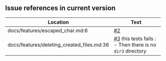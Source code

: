 Issue references in current version
-----------------------------------

Location | Text
---------|-----
docs/features/escaped_char.md:6|[#2](https://github.com/LionelDraghi/bbt/issues/2#issue-2406271975)
docs/features/deleting_created_files.md:36|[#3](https://github.com/LionelDraghi/bbt/issues/3) this tests fails : - Then there is no `dir3` directory
